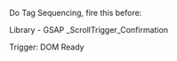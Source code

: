 Do Tag Sequencing, fire this before: 

Library - GSAP _ScrollTrigger_Confirmation


Trigger: DOM Ready
